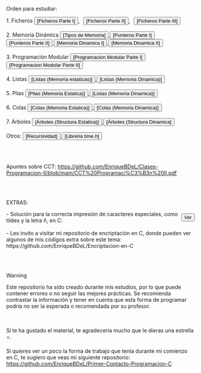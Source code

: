 Orden para estudiar:

<div>
 1. Ficheros
  <a href="https://github.com/EnriqueBDeL/Clases-Programacion-II/blob/main/Clase%20de%20Ficheros%20Parte%20I.c" target="_blank" style="margin-right: 10px;">
    <button>[Ficheros Parte I]</button>
  </a>
  <a href="https://github.com/EnriqueBDeL/Clases-Programacion-II/blob/main/Clase%20de%20Ficheros%20Parte%20II.c" target="_blank" style="margin-right: 10px;">
    <button>[Ficheros Parte II]</button>
  </a>
  <a href="https://github.com/EnriqueBDeL/Clases-Programacion-II/blob/main/Clase%20de%20Ficheros%20Parte%20III.c" target="_blank">
    <button>[Ficheros Parte III]</button>
  </a>
</div>

<br>

<div>
  2. Memoria Dinámica
  <a href="https://github.com/EnriqueBDeL/Clases-Programacion-II/blob/main/Clase%20Tipos%20de%20Memoria.c" target="_blank">
    <button>[Tipos de Memoria]</button>
  </a>
    <a href="https://github.com/EnriqueBDeL/Clases-Programacion-II/blob/main/Clase%20de%20Punteros%20Parte%20I.c" target="_blank">
    <button>[Punteros Parte I]</button>
  </a>
       <a href="https://github.com/EnriqueBDeL/Clases-Programacion-II/blob/main/Clase%20de%20Punteros%20Parte%20II.c" target="_blank">
    <button>[Punteros Parte II]</button>
  </a>
     </a>
       <a href="https://github.com/EnriqueBDeL/Clases-Programacion-II/blob/main/Clase%20de%20Memoria%20Dinamica%20I.c" target="_blank">
    <button>[Memoria Dinamica I]</button>
  </a>
          <a href="https://github.com/EnriqueBDeL/Clases-Programacion-II/blob/main/Clase%20de%20Memoria%20Dinamica%20II.c" target="_blank">
    <button>[Memoria Dinamica II]</button>
  </a>
</div>

<br>

<div>
 3. Programación Modular
          <a href="https://github.com/EnriqueBDeL/Clases-Programacion-II/tree/main/Clase%20de%20Programacion%20Modular%20Parte%20I" target="_blank">
    <button>[Programacion Modular Parte I]</button>
  </a>
   <a href="https://github.com/EnriqueBDeL/Clases-Programacion-II/tree/main/Clase%20de%20Programacion%20Modular%20Parte%20II" target="_blank">
    <button>[Programacion Modular Parte II]</button>
  </a>
</div>

<br>

<div>
4. Listas
   <a href="https://github.com/EnriqueBDeL/Clases-Programacion-II/tree/main/Clase%20sobre%20las%20Listas%20(Memoria%20estaticas)" target="_blank">
    <button>[Listas (Memoria estaticas)]</button>
  </a> 
    <a href="https://github.com/EnriqueBDeL/Clases-Programacion-II/tree/main/Clase%20sobre%20las%20Listas%20(Memoria%20Dinamica)" target="_blank">
    <button>[Listas (Memoria Dinamica)]</button>
  </a> 
</div>

<br>

<div>
5. Pilas
   <a href="https://github.com/EnriqueBDeL/Clases-Programacion-II/tree/main/Clase%20sobre%20las%20Pilas%20(Memoria%20Estatica)" target="_blank">
    <button>[Pilas (Memoria Estatica)]</button>
  </a> 
    <a href="https://github.com/EnriqueBDeL/Clases-Programacion-II/tree/main/Clase%20sobre%20las%20Listas%20(Memoria%20Dinamica)" target="_blank">
    <button>[Listas (Memoria Dinamica)]</button>
  </a> 
 </div>  

 <br>

 <div>
6. Colas
   <a href="https://github.com/EnriqueBDeL/Clases-Programacion-II/tree/main/Clase%20sobre%20las%20Colas%20(Memoria%20Estatica)" target="_blank">
    <button>[Colas (Memoria Estatica)]</button>
  </a> 
     <a href="https://github.com/EnriqueBDeL/Clases-Programacion-II/tree/main/Clase%20sobre%20las%20Colas%20(Memoria%20Dinamica)" target="_blank">
    <button>[Colas (Memoria Dinamica)]</button>
  </a> 

  </div>  

  <br>

  <div>
7. Árboles
       <a href="https://github.com/EnriqueBDeL/Clases-Programacion-II/tree/main/Clase%20sobre%20los%20%C3%81rboles%20(Structura%20Estatica)" target="_blank">
    <button>[Árboles (Structura Estatica)]</button>
  </a>  
          <a href="https://github.com/EnriqueBDeL/Clases-Programacion-II/tree/main/Clase%20sobre%20los%20%C3%81rboles%20(Structura%20Dinamica)" target="_blank">
    <button>[Árboles (Structura Dinamica]</button>
  </a>  
</div>

<br>

<div>
 Otros:
     <a href="https://github.com/EnriqueBDeL/Clases-Programacion-II/blob/main/Clase%20Recursividad.c" target="_blank">
    <button>[Recursividad]</button>
  </a> 
     <a href="https://github.com/EnriqueBDeL/Clases-Programacion-II/blob/main/Clase%20sobre%20la%20libreria%20time.h.c" target="_blank">
    <button>[Libreria time.h]</button>
  </a> 
</div>
   
<br><br>

Apuntes sobre CCT: https://github.com/EnriqueBDeL/Clases-Programacion-II/blob/main/CCT%20Programaci%C3%B3n%20II.pdf

<br><br>

EXTRAS:

<div align="left" style="display: flex; align-items: center;">
  <span>- Solución para la correcta impresión de caracteres especiales, como tildes y la letra ñ, en C:</span>
  <a href="https://github.com/EnriqueBDeL/Clases-Programacion-II/blob/main/(EXTRA)%20Soluci%C3%B3n%20para%20la%20impresi%C3%B3n%20de%20caracteres%20con%20acentos%20y%20la%20letra%20%C3%B1%20en%20C.c" target="_blank">
    <button>Ver</button>
  </a>
</div>
<br>
 - Les invito a visitar mi repositorio de encriptación en C, donde pueden ver algunos de mis códigos extra sobre este tema: https://github.com/EnriqueBDeL/Encriptacion-en-C

<br><br>

> [!WARNING]  
> Este repositorio ha sido creado durante mis estudios, por lo que puede contener errores o no seguir las mejores prácticas. Se recomienda contrastar la información y tener en cuenta que esta forma de programar podría no ser la esperada o recomendada por su profesor. 


<br><br>
Si te ha gustado el material, te agradecería mucho que le dieras una estrella ⭐.

Si quieres ver un poco la forma de trabajo que tenía durante mi comienzo en C, te sugiero que veas mi siguiente repositorio: https://github.com/EnriqueBDeL/Primer-Contacto-Programacion-C

<br><br>

